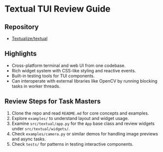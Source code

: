 # Textual TUI Review Guide

## Repository
- [Textualize/textual](https://github.com/Textualize/textual)

## Highlights
- Cross-platform terminal and web UI from one codebase.
- Rich widget system with CSS-like styling and reactive events.
- Built-in testing tools for TUI components.
- Can interoperate with external libraries like OpenCV by running blocking tasks in worker threads.

## Review Steps for Task Masters
1. Clone the repo and read `README.md` for core concepts and examples.
2. Explore `examples/` to understand layout and widget usage.
3. Examine `src/textual/app.py` for the `App` base class and review widgets under `src/textual/widgets/`.
4. Check `examples/camera.py` or similar demos for handling image previews and async tasks.
5. Check `tests/` for patterns in testing interactive components.
